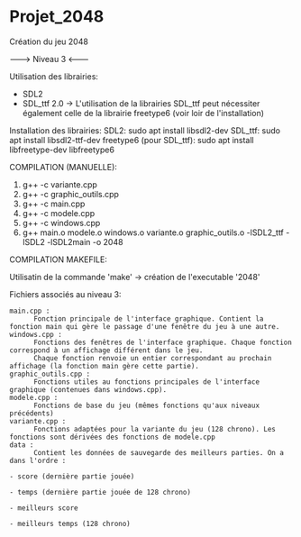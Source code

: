 # Projet_2048
Création du jeu 2048


---> Niveau 3 <---

Utilisation des librairies:
  - SDL2
  - SDL_ttf 2.0
    -> L'utilisation de la librairies SDL_ttf peut nécessiter également celle
        de la librairie freetype6 (voir loir de l'installation)

Installation des librairies:
  SDL2:
      sudo apt install libsdl2-dev
  SDL_ttf:
      sudo apt install libsdl2-ttf-dev
  freetype6 (pour SDL_ttf):
      sudo apt install libfreetype-dev libfreetype6
    
 
 COMPILATION (MANUELLE):
 
  1. g++ -c variante.cpp
  2. g++ -c graphic_outils.cpp
  3. g++ -c main.cpp
  4. g++ -c modele.cpp
  5. g++ -c windows.cpp
  6. g++ main.o modele.o windows.o variante.o graphic_outils.o -lSDL2_ttf -lSDL2 -lSDL2main -o 2048
  
 
 COMPILATION MAKEFILE:
 
 Utilisatin de la commande 'make' -> création de l'executable '2048'
 
 
 Fichiers associés au niveau 3:
    
    main.cpp :
          Fonction principale de l'interface graphique. Contient la fonction main qui gère le passage d'une fenêtre du jeu à une autre.
    windows.cpp :
          Fonctions des fenêtres de l'interface graphique. Chaque fonction correspond à un affichage différent dans le jeu. 
          Chaque fonction renvoie un entier correspondant au prochain affichage (la fonction main gère cette partie).
    graphic_outils.cpp :
          Fonctions utiles au fonctions principales de l'interface graphique (contenues dans windows.cpp).
    modele.cpp :
          Fonctions de base du jeu (mêmes fonctions qu'aux niveaux précédents)
    variante.cpp :
          Fonctions adaptées pour la variante du jeu (128 chrono). Les fonctions sont dérivées des fonctions de modele.cpp
    data :
          Contient les données de sauvegarde des meilleurs parties. On a dans l'ordre :
                                                                                    - score (dernière partie jouée)
                                                                                    - temps (dernière partie jouée de 128 chrono)
                                                                                    - meilleurs score
                                                                                    - meilleurs temps (128 chrono)

